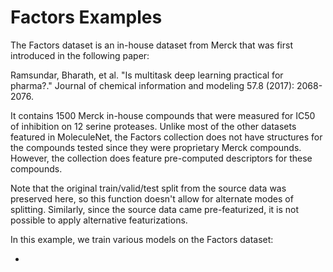 # Factors Examples

The Factors dataset is an in-house dataset from Merck that was first introduced in the following paper:

Ramsundar, Bharath, et al. "Is multitask deep learning practical for pharma?." Journal of chemical information and modeling 57.8 (2017): 2068-2076.

It contains 1500 Merck in-house compounds that were measured
for IC50 of inhibition on 12 serine proteases. Unlike most of
the other datasets featured in MoleculeNet, the Factors 
collection does not have structures for the compounds tested
since they were proprietary Merck compounds. However, the
collection does feature pre-computed descriptors for these
compounds.

Note that the original train/valid/test split from the source
data was preserved here, so this function doesn't allow for
alternate modes of splitting. Similarly, since the source data
came pre-featurized, it is not possible to apply alternative
featurizations.

In this example, we train various models on the Factors dataset:

- 
